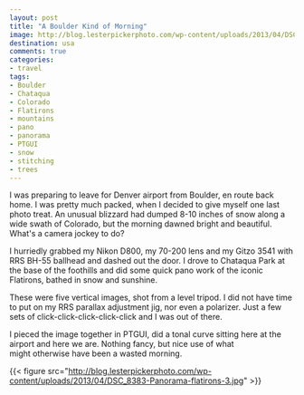 ```yaml
---
layout: post
title: "A Boulder Kind of Morning"
image: http://blog.lesterpickerphoto.com/wp-content/uploads/2013/04/DSC_8383-Panorama-flatirons-3.jpg
destination: usa
comments: true
categories:
- travel
tags:
- Boulder
- Chataqua
- Colorado
- Flatirons
- mountains
- pano
- panorama
- PTGUI
- snow
- stitching
- trees
---
```

I was preparing to leave for Denver airport from Boulder, en route back home. I was pretty much packed, when I decided to give myself one last photo treat. An unusual blizzard had dumped 8-10 inches of snow along a wide swath of Colorado, but the morning dawned bright and beautiful. What's a camera jockey to do?

I hurriedly grabbed my Nikon D800, my 70-200 lens and my Gitzo 3541 with RRS BH-55 ballhead and dashed out the door. I drove to Chataqua Park at the base of the foothills and did some quick pano work of the iconic Flatirons, bathed in snow and sunshine.

These were five vertical images, shot from a level tripod. I did not have time to put on my RRS parallax adjustment jig, nor even a polarizer. Just a few sets of click-click-click-click-click and I was out of there.

I pieced the image together in PTGUI, did a tonal curve sitting here at the airport and here we are. Nothing fancy, but nice use of what might otherwise have been a wasted morning.

{{< figure src="http://blog.lesterpickerphoto.com/wp-content/uploads/2013/04/DSC_8383-Panorama-flatirons-3.jpg" >}}

